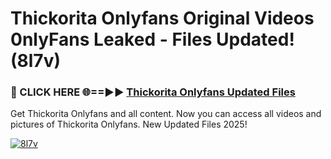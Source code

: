 # Thickorita Onlyfans Original Videos 0nlyFans Leaked - Files Updated! (8l7v)

<h3>🔴 CLICK HERE 🌐==►► <a href="https://tinyurl.com/2m67pmp6" rel="nofollow">Thickorita Onlyfans Updated Files</a></h3>

Get Thickorita Onlyfans and all content. Now you can access all videos and pictures of Thickorita Onlyfans. New Updated Files 2025!

[![8l7v](https://i.imgur.com/H4QAA4z.gif)](https://tinyurl.com/2m67pmp6)